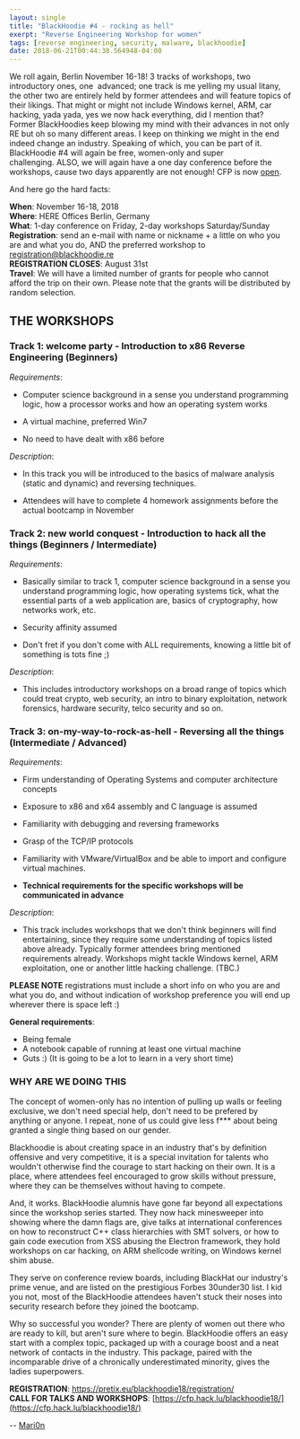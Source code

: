 ```yaml
---
layout: single
title: "BlackHoodie #4 - rocking as hell"
exerpt: "Reverse Engineering Workshop for women"
tags: [reverse engineering, security, malware, blackhoodie]
date: 2018-06-21T00:44:38.564948-04:00
---
```


We roll again, Berlin November 16-18! 3 tracks of workshops, two introductory ones, one  advanced; one track is me yelling my usual litany, the other two are entirely held by former attendees and will feature topics of their likings. That might or might not include Windows kernel, ARM, car hacking, yada yada, yes we now hack everything, did I mention that?  Former BlackHoodies keep blowing my mind with their advances in not only RE but oh so many different areas. I keep on thinking we might in the end indeed change an industry. Speaking of which, you can be part of it. BlackHoodie #4 will again be free, women-only and super challenging. ALSO, we will again have a one day conference before the workshops, cause two days apparently are not enough! CFP is now [open](https://cfp.hack.lu/blackhoodie18/).

And here go the hard facts:

__When__: November 16-18, 2018  
__Where__: HERE Offices Berlin, Germany  
__What__: 1-day conference on Friday, 2-day workshops Saturday/Sunday  
__Registration__: send an e-mail with name or nickname + a little on who you are and what you do, AND the preferred workshop to [registration@blackhoodie.re](mailto:registration@blackhoodie.re)  
**REGISTRATION CLOSES**: August 31st  
__Travel__: We will have a limited number of grants for people who cannot afford the trip on their own. Please note that the grants will be distributed by random selection.

## THE WORKSHOPS

### Track 1: welcome party - Introduction to x86 Reverse Engineering (Beginners)

_Requirements_:

* Computer science background in a sense you understand programming logic, how a processor works and how an operating system works

* A virtual machine, preferred Win7

* No need to have dealt with x86 before

_Description_:

* In this track you will be introduced to the basics of malware analysis (static and dynamic) and reversing techniques.

* Attendees will have to complete 4 homework assignments before the actual bootcamp in November

### Track 2: new world conquest - Introduction to hack all the things (Beginners / Intermediate)

_Requirements_:

* Basically similar to track 1, computer science background in a sense you understand programming logic, how operating systems tick, what the essential parts of a web application are, basics of cryptography, how networks work, etc.

* Security affinity assumed

* Don't fret if you don't come with ALL requirements, knowing a little bit of something is tots fine ;)

_Description_:

* This includes introductory workshops on a broad range of topics which could treat crypto, web security, an intro to binary exploitation, network forensics, hardware security, telco security and so on.

### Track 3: on-my-way-to-rock-as-hell - Reversing all the things (Intermediate / Advanced)

_Requirements_:

* Firm understanding of Operating Systems and computer architecture concepts

* Exposure to x86 and x64 assembly and C language is assumed

* Familiarity with debugging and reversing frameworks

* Grasp of the TCP/IP protocols

* Familiarity with VMware/VirtualBox and be able to import and configure virtual machines.

* __Technical requirements for the specific workshops will be communicated in advance__

_Description_:

* This track includes workshops that we don't think beginners will find entertaining, since they require some understanding of topics listed above already. Typically former attendees bring mentioned requirements already. Workshops might tackle Windows kernel, ARM exploitation, one or another little hacking challenge. (TBC.)

__PLEASE NOTE__ registrations must include a short info on who you are and what you do, and without indication of workshop preference you will end up wherever there is space left :)

**General requirements**:

* Being female
* A notebook capable of running at least one virtual machine
* Guts :) (It is going to be a lot to learn in a very short time)

### WHY ARE WE DOING THIS

The concept of women-only has no intention of pulling up walls or feeling exclusive, we don't need special help, don't need to be prefered by anything or anyone. I repeat, none of us could give less f*** about being granted a single thing based on our gender. 

Blackhoodie is about creating space in an industry that's by definition offensive and very competitive, it is a special invitation for talents who wouldn't otherwise find the courage to start hacking on their own. It is a place, where attendees feel encouraged to grow skills without pressure, where they can be themselves without having to compete. 

And, it works. BlackHoodie alumnis have gone far beyond all expectations since the workshop series started. They now hack minesweeper into showing where the damn flags are, give talks at international conferences on how to reconstruct C++ class hierarchies with SMT solvers, or how to gain code execution from XSS abusing the Electron framework, they hold workshops on car hacking, on ARM shellcode writing, on Windows kernel shim abuse. 

They serve on conference review boards, including BlackHat our industry's prime venue, and are listed on the prestigious Forbes 30under30 list. I kid you not, most of the BlackHoodie attendees haven't stuck their noses into security research before they joined the bootcamp. 

Why so successful you wonder? There are plenty of women out there who are ready to kill, but aren't sure where to begin. BlackHoodie offers an easy start with a complex topic, packaged up with a courage boost and a neat network of contacts in the industry. This package, paired with the incomparable drive of a chronically underestimated minority, gives the ladies superpowers. 

__REGISTRATION__: [https://pretix.eu/blackhoodie18/registration/ ](https://pretix.eu/blackhoodie18/registration/ )  
__CALL FOR TALKS AND WORKSHOPS__: [https://cfp.hack.lu/blackhoodie18/](https://cfp.hack.lu/blackhoodie18/)

-- [Mari0n](https://twitter.com/pinkflawd)